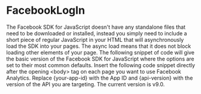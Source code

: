 # FacebookLogIn
The Facebook SDK for JavaScript doesn't have any standalone files that need to be downloaded or installed, instead you simply need to include a short piece of regular JavaScript in your HTML that will asynchronously load the SDK into your pages. The async load means that it does not block loading other elements of your page. The following snippet of code will give the basic version of the Facebook SDK for JavaScript where the options are set to their most common defaults. Insert the following code snippet directly after the opening &lt;body> tag on each page you want to use Facebook Analytics. Replace {your-app-id} with the App ID and {api-version} with the version of the API you are targeting. The current version is v9.0.
